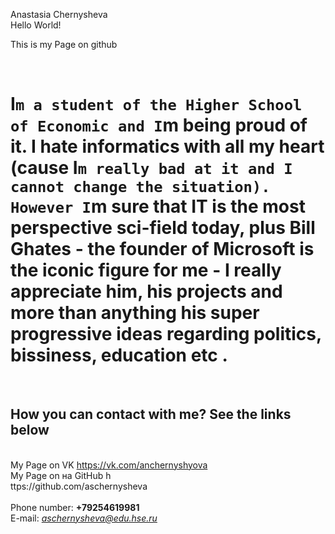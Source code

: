Anastasia Chernysheva
<br/>
Hello World!
  <html>
    <head>
      <meta charset="utf-8">
      This is my Page on github
    </head>
        <br/>
 
    <body> 
      <left><h1> I`m a student of the Higher School of Economic and I`m being proud of it. I hate informatics with all my heart (cause I`m really bad at it and I cannot change the situation). However I`m sure that IT is the most perspective sci-field today, plus Bill Ghates - the founder of Microsoft is the iconic figure for me - I really appreciate him, his projects and more than anything his super progressive ideas regarding politics, bissiness, education etc .</h1></left>
      <br/>
      <h2>How you can contact with me? See the links below </h2>
   <br/>
      My Page on VK https://vk.com/anchernyshyova
       <br/>
      My Page on на GitHub h<br/>ttps://github.com/aschernysheva
      <br/>
      <br/>
      Phone number: <b>+79254619981</b>
      <br/>
      E-mail: <i>aschernysheva@edu.hse.ru</i>
    </body>
  </html>
